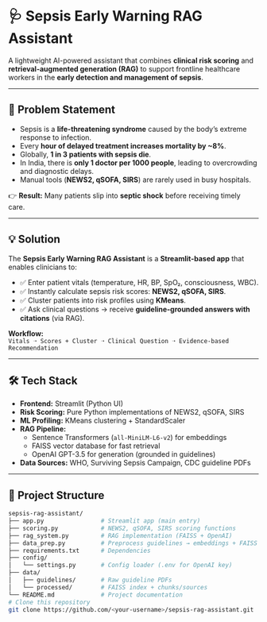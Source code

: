 # 🩺 Sepsis Early Warning RAG Assistant

A lightweight AI-powered assistant that combines **clinical risk scoring** and **retrieval-augmented generation (RAG)** to support frontline healthcare workers in the **early detection and management of sepsis**.

---

## 🚨 Problem Statement

- Sepsis is a **life-threatening syndrome** caused by the body’s extreme response to infection.  
- Every **hour of delayed treatment increases mortality by ~8%**.  
- Globally, **1 in 3 patients with sepsis die**.  
- In India, there is **only 1 doctor per 1000 people**, leading to overcrowding and diagnostic delays.  
- Manual tools (**NEWS2, qSOFA, SIRS**) are rarely used in busy hospitals.  

👉 **Result:** Many patients slip into **septic shock** before receiving timely care.

---

## 💡 Solution

The **Sepsis Early Warning RAG Assistant** is a **Streamlit-based app** that enables clinicians to:

- ✅ Enter patient vitals (temperature, HR, BP, SpO₂, consciousness, WBC).  
- ✅ Instantly calculate sepsis risk scores: **NEWS2, qSOFA, SIRS**.  
- ✅ Cluster patients into risk profiles using **KMeans**.  
- ✅ Ask clinical questions → receive **guideline-grounded answers with citations** (via RAG).  

**Workflow:**  
`Vitals ➝ Scores + Cluster ➝ Clinical Question ➝ Evidence-based Recommendation`

---

## 🛠 Tech Stack

- **Frontend:** Streamlit (Python UI)  
- **Risk Scoring:** Pure Python implementations of NEWS2, qSOFA, SIRS  
- **ML Profiling:** KMeans clustering + StandardScaler  
- **RAG Pipeline:**  
  - Sentence Transformers (`all-MiniLM-L6-v2`) for embeddings  
  - FAISS vector database for fast retrieval  
  - OpenAI GPT-3.5 for generation (grounded in guidelines)  
- **Data Sources:** WHO, Surviving Sepsis Campaign, CDC guideline PDFs  

---

## 📂 Project Structure

```bash
sepsis-rag-assistant/
├── app.py                # Streamlit app (main entry)
├── scoring.py            # NEWS2, qSOFA, SIRS scoring functions
├── rag_system.py         # RAG implementation (FAISS + OpenAI)
├── data_prep.py          # Preprocess guidelines → embeddings + FAISS
├── requirements.txt      # Dependencies
├── config/
│   └── settings.py       # Config loader (.env for OpenAI key)
├── data/
│   ├── guidelines/       # Raw guideline PDFs
│   └── processed/        # FAISS index + chunks/sources
└── README.md             # Project documentation
# Clone this repository
git clone https://github.com/<your-username>/sepsis-rag-assistant.git
